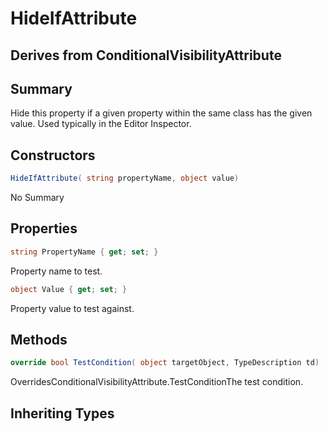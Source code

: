 # HideIfAttribute

## Derives from ConditionalVisibilityAttribute

## Summary

Hide this property if a given property within the same class has the given value. Used typically in the Editor Inspector.
## Constructors

```c#
HideIfAttribute( string propertyName, object value) 
```
No Summary
## Properties

```c#
string PropertyName { get; set; } 
```
Property name to test.
```c#
object Value { get; set; } 
```
Property value to test against.
## Methods

```c#
override bool TestCondition( object targetObject, TypeDescription td) 
```
OverridesConditionalVisibilityAttribute.TestConditionThe test condition.
## Inheriting Types

